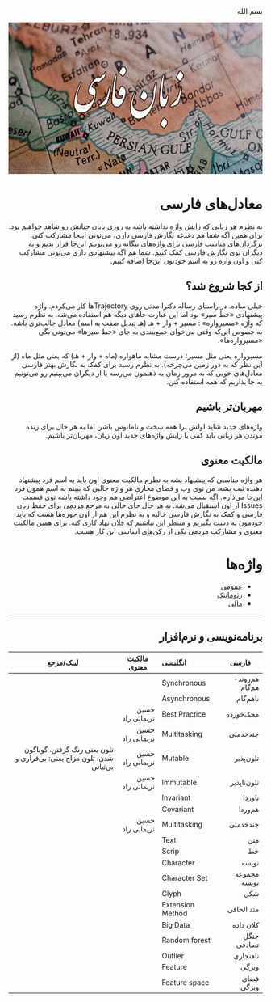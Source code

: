 
<div dir="rtl">
بسم الله 
 
<p align="center">
    <img src="./persian.jpg"  height="300" />
</p>


# معادل‌های فارسی
 
 به نظرم هر زبانی که زایش واژه نداشته باشه یه روزی پایان حیاتش رو شاهد خواهیم بود. برای همین اگه شما هم دغدغه نگارش فارسی داری، می‌تونی اینجا مشارکت کنی. برگردان‌های مناسب فارسی برای واژه‌های بیگانه رو می‌تونیم این‌جا قرار بدیم و به دیگران توی نگارش فارسی کمک کنیم. شما هم اگه پیشنهادی داری می‌تونی مشارکت کنی و اون واژه رو به اسم خودتون این‌جا اضافه کنیم.
 
 ## از کجا شروع شد؟
 
خیلی ساده. در راستای رساله دکترا مدتی روی Trajectoryها کار می‌کردم. واژه پیشنهادی «خط سیر» بود اما این عبارت جاهای دیگه هم استفاده می‌شه. به نظرم رسید که واژه «مسیرواره» : مسیر + وار + هـ (هـ تبدیل صفت به اسم) معادل جالب‌تری باشه. به خصوص این‌که وقتی می‌خوای جمع‌ببندی به جای «خط سیرها» می‌تونی بگی «مسیرواره‌ها». 
 
 مسیرواره یعنی مثل مسیر؛ درست مشابه ماهواره (ماه + وار + هـ) که یعنی مثل ماه (از این نظر که به دور زمین می‌چرخه). به نظرم رسید برای کمک به نگارش بهتر فارسی معادل‌های خوبی که به مرور زمان به ذهنمون می‌رسه یا از دیگران می‌بینیم رو می‌تونیم یه جا بذاریم که همه استفاده کنن. 
 
 ## مهربان‌تر باشیم
 
 واژه‌های جدید شاید اولش برا همه سخت و نامانوس باشن اما به هر حال برای زنده موندن هر زبانی باید کمی با زایش واژه‌های جدید اون زبان، مهربان‌تر باشیم. 
 
 ## مالکیت معنوی
 هر واژه مناسبی که پیشنهاد بشه به نظرم مالکیت معنوی اون باید به اسم فرد پیشنهاد دهنده ثبت بشه. من توی وب و فضای مجازی هر واژه جالبی که ببینم به اسم همون فرد این‌جا می‌ذارم. اگه نسبت به این موضوع اعتراضی هم وجود داشته باشه توی قسمت Issues از اون استقبال می‌شه. به هر حال جای خالی یه مرجع مردمی برای حفظ زبان فارسی و کمک به نگارش فارسی خالیه و به نظرم این هم از اون حوزه‌ها هست که باید خودمون به دست بگیریم و منتظر این نباشیم که فلان نهاد کاری کنه. برای همین مالکیت معنوی و مشارکت مردمی یکی از رکن‌های اساسی این کار هست.
 
 
 # واژه‌ها
 
- [عمومی](./General/general.md)
- [ژئوماتیک](./Geomatic/geomatic.md)
- [مالی](./Finance/finance.md)

***
## برنامه‌نویسی و نرم‌افزار

فارسی               | انگلیسی                   | مالکیت معنوی       |           لینک/مرجع
---                 | :--                 | ---     | --- 
هم‌روند-هم‌گام        | Synchronous               | 
ناهم‌گام             | Asynchronous              |
محک‌خورده            | Best Practice             | حسین نریمانی راد
چندخدمتی            | Multitasking              | حسین نریمانی راد   
تلون‌پذیر            | Mutable                   | حسین نریمانی راد    | تلون یعنی رنگ گرفتن. گوناگون شدن. تلون مزاج یعنی: بی‌قراری و بی‌ثباتی
تلون‌ناپذیر          | Immutable                  | حسین نریمانی راد    |
ناوردا              | Invariant                 |
هم‌وردا              | Covariant
چندخدمتی            | Multitasking              | حسین نریمانی راد  
متن                 | Text                      |
خط                  | Scrip                     |
نویسه               | Character                 |
مجموعه نویسه        | Character Set             | 
شکل                 | Glyph                     | 
متد الحاقی          | Extension Method          | 
کلان داده            | Big Data
جنگل تصادفی         | Random forest             |
ناهنجاری            | Outlier                   | 
ویژگی               | Feature                   | 
فضای ویژگی          | Feature space             | 


